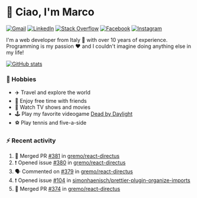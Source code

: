 # 👋 Ciao, I'm Marco

[![Gmail](https://img.shields.io/badge/Gmail-%23BB001B?style=flat-square&logo=gmail&logoColor=white)](mailto:gremo1982@gmail.com)
[![LinkedIn](https://img.shields.io/badge/LinkedIn-%230e76a8?style=flat-square&logo=linkedin)](https://www.linkedin.com/in/marco-polichetti)
[![Stack Overflow](https://img.shields.io/stackexchange/stackoverflow/r/220180?style=flat&logo=stackoverflow&label=Stack%20Overflow&color=%23F47F24)](https://stackoverflow.com/users/220180)
[![Facebook](https://img.shields.io/badge/-Facebook-%234267B2?style=flat-square&logo=facebook&logoColor=white)](https://www.facebook.com/marco.poliketti)
[![Instagram](https://img.shields.io/badge/-Instagram-%23C13584?style=flat-square&logo=instagram&logoColor=white)](https://www.instagram.com/marco.gremo)

I'm a web developer from Italy 🍕 with over 10 years of experience. Programming is my passion ❤️ and I couldn't imagine doing anything else in my life!

[![GitHub stats](https://github-readme-stats.vercel.app/api?username=gremo&show_icons=true&rank_icon=github&theme=transparent)](https://github.com/anuraghazra/github-readme-stats)

### 📅 Hobbies

- ✈️ Travel and explore the world
- 🍻 Enjoy free time with friends
- 🎥 Watch TV shows and movies
- 🕹️ Play my favorite videogame [Dead by Daylight](https://deadbydaylight.com)
- ⚽ Play tennis and five-a-side

### ⚡ Recent activity

<!--START_SECTION:activity-->
1. 🎉 Merged PR [#381](https://github.com/gremo/react-directus/pull/381) in [gremo/react-directus](https://github.com/gremo/react-directus)
2. ❗ Opened issue [#380](https://github.com/gremo/react-directus/issues/380) in [gremo/react-directus](https://github.com/gremo/react-directus)
3. 🗣 Commented on [#379](https://github.com/gremo/react-directus/pull/379#issuecomment-1665380718) in [gremo/react-directus](https://github.com/gremo/react-directus)
4. ❗ Opened issue [#104](https://github.com/simonhaenisch/prettier-plugin-organize-imports/issues/104) in [simonhaenisch/prettier-plugin-organize-imports](https://github.com/simonhaenisch/prettier-plugin-organize-imports)
5. 🎉 Merged PR [#374](https://github.com/gremo/react-directus/pull/374) in [gremo/react-directus](https://github.com/gremo/react-directus)
<!--END_SECTION:activity-->
